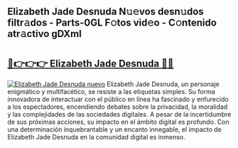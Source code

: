 ## Elizabeth Jade Desnuda N𝚞𝚎vos desn𝚞dos filtr𝚊dos - Parts-0GL F𝚘tos vid𝚎o - C𝚘ntenido atr𝚊ctivo gDXmI

# <h2><a href="http://mbcz2d4.tromn.icu/?c=Elizabeth+Jade+Desnuda">🔗👉👉👉 Elizabeth Jade Desnuda 🔗🔗</a></h2>

[![Elizabeth Jade Desnuda nuevo](https://i.imgur.com/pEAQMta.gif)](http://mbcz2d4.tromn.icu/?c=Elizabeth+Jade+Desnuda)
Elizabeth Jade Desnuda, un personaje enigmático y multifacético, se resiste a las etiquetas simples. Su forma innovadora de interactuar con el público en línea ha fascinado y enfurecido a los espectadores, encendiendo debates sobre la privacidad, la moralidad y las complejidades de las sociedades digitales. A pesar de la incertidumbre de sus próximas acciones, su impacto en el ámbito digital es profundo. Con una determinación inquebrantable y un encanto innegable, el impacto de Elizabeth Jade Desnuda en la comunidad digital es inmenso.
